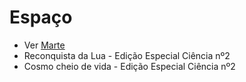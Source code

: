 # Espaço

* Ver [Marte](categorias/marte.md)
* Reconquista da Lua - Edição Especial Ciência nº2
* Cosmo cheio de vida - Edição Especial Ciência nº2